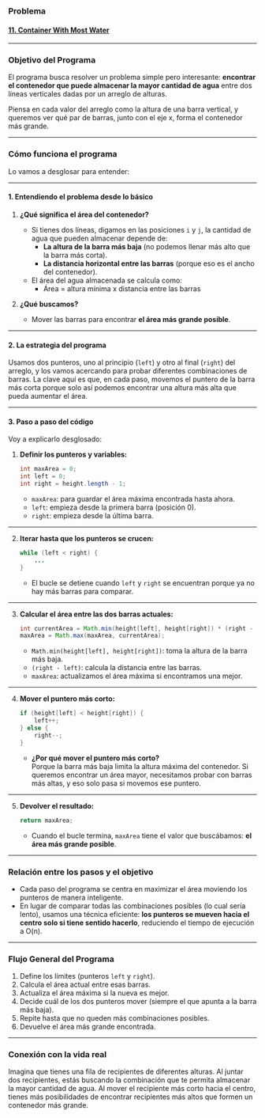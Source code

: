 ### **Problema**

#### [11. Container With Most Water](https://leetcode.com/problems/container-with-most-water/description/?envType=study-plan-v2&envId=top-interview-150)

---

### **Objetivo del Programa**

El programa busca resolver un problema simple pero interesante: **encontrar el contenedor que puede almacenar la mayor cantidad de agua** entre dos líneas verticales dadas por un arreglo de alturas.

Piensa en cada valor del arreglo como la altura de una barra vertical, y queremos ver qué par de barras, junto con el eje x, forma el contenedor más grande.

---

### **Cómo funciona el programa**

Lo vamos a desglosar para entender:

---

#### **1. Entendiendo el problema desde lo básico**

1. **¿Qué significa el área del contenedor?**

   - Si tienes dos líneas, digamos en las posiciones `i` y `j`, la cantidad de agua que pueden almacenar depende de:
     - **La altura de la barra más baja** (no podemos llenar más alto que la barra más corta).
     - **La distancia horizontal entre las barras** (porque eso es el ancho del contenedor).
   - El área del agua almacenada se calcula como:
     - Área = altura mínima x distancia entre las barras

2. **¿Qué buscamos?**
   - Mover las barras para encontrar **el área más grande posible**.

---

#### **2. La estrategia del programa**

Usamos dos punteros, uno al principio (`left`) y otro al final (`right`) del arreglo, y los vamos acercando para probar diferentes combinaciones de barras. La clave aquí es que, en cada paso, movemos el puntero de la barra más corta porque solo así podemos encontrar una altura más alta que pueda aumentar el área.

---

#### **3. Paso a paso del código**

Voy a explicarlo desglosado:

1. **Definir los punteros y variables:**
   ```java
   int maxArea = 0;
   int left = 0;
   int right = height.length - 1;
   ```
   - `maxArea`: para guardar el área máxima encontrada hasta ahora.
   - `left`: empieza desde la primera barra (posición 0).
   - `right`: empieza desde la última barra.

---

2. **Iterar hasta que los punteros se crucen:**
   ```java
   while (left < right) {
       ...
   }
   ```
   - El bucle se detiene cuando `left` y `right` se encuentran porque ya no hay más barras para comparar.

---

3. **Calcular el área entre las dos barras actuales:**
   ```java
   int currentArea = Math.min(height[left], height[right]) * (right - left);
   maxArea = Math.max(maxArea, currentArea);
   ```
   - `Math.min(height[left], height[right])`: toma la altura de la barra más baja.
   - `(right - left)`: calcula la distancia entre las barras.
   - `maxArea`: actualizamos el área máxima si encontramos una mejor.

---

4. **Mover el puntero más corto:**
   ```java
   if (height[left] < height[right]) {
       left++;
   } else {
       right--;
   }
   ```
   - **¿Por qué mover el puntero más corto?**  
     Porque la barra más baja limita la altura máxima del contenedor. Si queremos encontrar un área mayor, necesitamos probar con barras más altas, y eso solo pasa si movemos ese puntero.

---

5. **Devolver el resultado:**
   ```java
   return maxArea;
   ```
   - Cuando el bucle termina, `maxArea` tiene el valor que buscábamos: **el área más grande posible**.

---

### **Relación entre los pasos y el objetivo**

- Cada paso del programa se centra en maximizar el área moviendo los punteros de manera inteligente.
- En lugar de comparar todas las combinaciones posibles (lo cual sería lento), usamos una técnica eficiente: **los punteros se mueven hacia el centro solo si tiene sentido hacerlo**, reduciendo el tiempo de ejecución a O(n).

---

### **Flujo General del Programa**

1. Define los límites (punteros `left` y `right`).
2. Calcula el área actual entre esas barras.
3. Actualiza el área máxima si la nueva es mejor.
4. Decide cuál de los dos punteros mover (siempre el que apunta a la barra más baja).
5. Repite hasta que no queden más combinaciones posibles.
6. Devuelve el área más grande encontrada.

---

### **Conexión con la vida real**

Imagina que tienes una fila de recipientes de diferentes alturas. Al juntar dos recipientes, estás buscando la combinación que te permita almacenar la mayor cantidad de agua. Al mover el recipiente más corto hacia el centro, tienes más posibilidades de encontrar recipientes más altos que formen un contenedor más grande.
